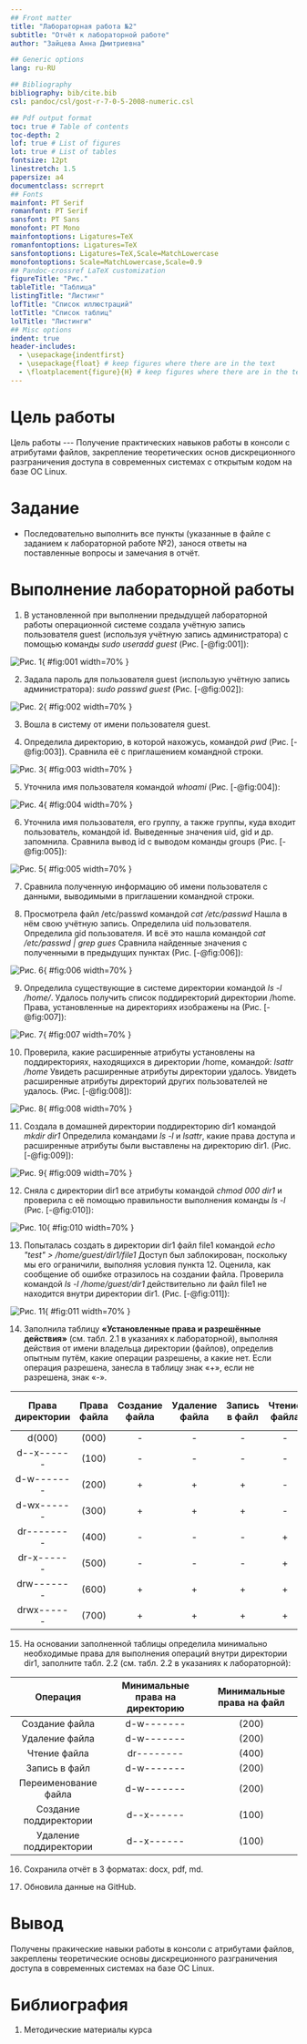 ```yaml
---
## Front matter
title: "Лабораторная работа №2"
subtitle: "Отчёт к лабораторной работе"
author: "Зайцева Анна Дмитриевна"

## Generic options
lang: ru-RU

## Bibliography
bibliography: bib/cite.bib
csl: pandoc/csl/gost-r-7-0-5-2008-numeric.csl

## Pdf output format
toc: true # Table of contents
toc-depth: 2
lof: true # List of figures
lot: true # List of tables
fontsize: 12pt
linestretch: 1.5
papersize: a4
documentclass: scrreprt
## Fonts
mainfont: PT Serif
romanfont: PT Serif
sansfont: PT Sans
monofont: PT Mono
mainfontoptions: Ligatures=TeX
romanfontoptions: Ligatures=TeX
sansfontoptions: Ligatures=TeX,Scale=MatchLowercase
monofontoptions: Scale=MatchLowercase,Scale=0.9
## Pandoc-crossref LaTeX customization
figureTitle: "Рис."
tableTitle: "Таблица"
listingTitle: "Листинг"
lofTitle: "Список иллюстраций"
lotTitle: "Список таблиц"
lolTitle: "Листинги"
## Misc options
indent: true
header-includes:
  - \usepackage{indentfirst}
  - \usepackage{float} # keep figures where there are in the text
  - \floatplacement{figure}{H} # keep figures where there are in the text
---
```


# Цель работы

Цель работы --- Получение практических навыков работы в консоли с атрибутами файлов, закрепление теоретических основ дискреционного разграничения доступа в современных системах с открытым кодом на базе ОС Linux.

# Задание

- Последовательно выполнить все пункты (указанные в файле с заданием к лабораторной работе №2), занося ответы на поставленные вопросы и замечания в отчёт.

# Выполнение лабораторной работы

1) В установленной при выполнении предыдущей лабораторной работы операционной системе создала учётную запись пользователя guest (используя учётную запись администратора) с помощью команды *sudo useradd guest* (Рис. [-@fig:001]):

![Рис. 1](lab02_pictures/1.png){ #fig:001 width=70% }

2) Задала пароль для пользователя guest (использую учётную запись администратора): *sudo passwd guest* (Рис. [-@fig:002]):

![Рис. 2](lab02_pictures/2.png){ #fig:002 width=70% }

3) Вошла в систему от имени пользователя guest.

4) Определила директорию, в которой нахожусь, командой *pwd* (Рис. [-@fig:003]). Сравнила её с приглашением командной строки.

![Рис. 3](lab02_pictures/3.png){ #fig:003 width=70% }

5) Уточнила имя пользователя командой *whoami* (Рис. [-@fig:004]):

![Рис. 4](lab02_pictures/4.png){ #fig:004 width=70% }

6) Уточнила имя пользователя, его группу, а также группы, куда входит пользователь, командой id. Выведенные значения uid, gid и др. запомнила. Сравнила вывод id с выводом команды groups (Рис. [-@fig:005]):

![Рис. 5](lab02_pictures/5.png){ #fig:005 width=70% }

7) Сравнила полученную информацию об имени пользователя с данными, выводимыми в приглашении командной строки.

8) Просмотрела файл /etc/passwd командой *cat /etc/passwd* Нашла в нём свою учётную запись. Определила uid пользователя. Определила gid пользователя. И всё это нашла командой *cat /etc/passwd | grep gues* Сравнила найденные значения с полученными в предыдущих пунктах (Рис. [-@fig:006]):

![Рис. 6](lab02_pictures/6.png){ #fig:006 width=70% }

9) Определила существующие в системе директории командой *ls -l /home/*. Удалось получить список поддиректорий директории /home. Права, установленные на директориях изображены на (Рис. [-@fig:007]):

![Рис. 7](lab02_pictures/7.png){ #fig:007 width=70% }

10) Проверила, какие расширенные атрибуты установлены на поддиректориях, находящихся в директории /home, командой: *lsattr /home*
Увидеть расширенные атрибуты директории удалось.
Увидеть расширенные атрибуты директорий других пользователей не удалось. (Рис. [-@fig:008]):

![Рис. 8](lab02_pictures/8.png){ #fig:008 width=70% }

11) Создала в домашней директории поддиректорию dir1 командой *mkdir dir1*
Определила командами *ls -l* и *lsattr*, какие права доступа и расширенные атрибуты были выставлены на директорию dir1. (Рис. [-@fig:009]):

![Рис. 9](lab02_pictures/9.png){ #fig:009 width=70% }

12) Сняла с директории dir1 все атрибуты командой *chmod 000 dir1* и проверила с её помощью правильности выполнения команды *ls -l*  (Рис. [-@fig:010]):

![Рис. 10](lab02_pictures/10.png){ #fig:010 width=70% }

13) Попыталась создать в директории dir1 файл file1 командой *echo "test" > /home/guest/dir1/file1*
Доступ был заблокирован, поскольку мы его ограничили, выполняя условия пункта 12.
Оценила, как сообщение об ошибке отразилось на создании файла. Проверила командой *ls -l /home/guest/dir1* действительно ли файл file1 не находится внутри директории dir1.  (Рис. [-@fig:011]):

![Рис. 11](lab02_pictures/11.png){ #fig:011 width=70% }

14) Заполнила таблицу **«Установленные права и разрешённые действия»** (см. табл. 2.1 в указаниях к лабораторной), выполняя действия от имени владельца директории (файлов), определив опытным путём, какие операции разрешены, а какие нет.
Если операция разрешена, занесла в таблицу знак «+», если не разрешена, знак «-».

| **Права  директории** | **Права  файла** | **Создание  файла** | **Удаление  файла** | **Запись  в файл** | **Чтение  файла** | **Смена  директории** | **Просмотр файлов  в директории** | **Переименование  файла** | **Смена  атрибутов файла** |
|:---------------------:|:----------------:|:-------------------:|:-------------------:|:------------------:|:-----------------:|:---------------------:|:---------------------------------:|:-------------------------:|:--------------------------:|
| d(000)                |       (000)      |          -          |          -          |          -         |         -         |           -           |                 -                 |             -             |              -             |
| d--x------            |       (100)      |          -          |          -          |          -         |         -         |           +           |                 -                 |             -             |              +             |
| d-w-------            |       (200)      |          +          |          +          |          +         |         -         |           -           |                 -                 |             +             |              -             |
| d-wx------            |       (300)      |          +          |          +          |          +         |         -         |           +           |                 -                 |             +             |              +             |
| dr--------            |       (400)      |          -          |          -          |          -         |         +         |           -           |                 +                 |             -             |              -             |
| dr-x------            |       (500)      |          -          |          -          |          -         |         +         |           +           |                 +                 |             -             |              +             |
| drw-------            |       (600)      |          +          |          +          |          +         |         +         |           -           |                 +                 |             +             |              -             |
| drwx------            |       (700)      |          +          |          +          |          +         |         +         |           +           |                 +                 |             +             |              +             |

15) На основании заполненной таблицы определила минимально необходимые права для выполнения операций внутри директории dir1, заполните табл. 2.2 (см. табл. 2.2 в указаниях к лабораторной):

|      **Операция**      | **Минимальные права на директорию** | **Минимальные права на файл** |
|:----------------------:|:-----------------------------------:|:-----------------------------:|
| Создание файла         |              d-w-------             |             (200)             |
| Удаление файла         |              d-w-------             |             (200)             |
| Чтение файла           |              dr--------             |             (400)             |
| Запись в файл          |              d-w-------             |             (200)             |
| Переименование файла   |              d-w-------             |             (200)             |
| Создание поддиректории |              d--x------             |             (100)             |
| Удаление поддиректории |              d--x------             |             (100)             |

16) Сохранила отчёт в 3 форматах: docx, pdf, md.

17) Обновила данные на GitHub.


# Вывод

Получены пракические навыки работы в консоли с атрибутами файлов, закреплены теоретические основы дискреционного разграничения доступа в современных системах на базе ОС Linux.

# Библиография

1. Методические материалы курса
